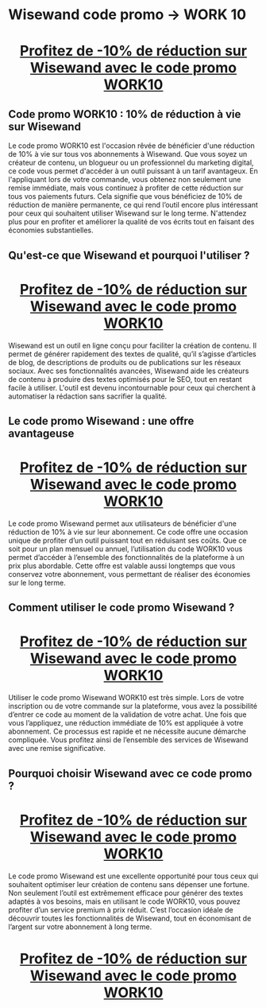 # Wisewand code promo → WORK 10

<center><h1><a href="https://cutt.ly/3rtmnLTz">Profitez de -10% de réduction sur Wisewand avec le code promo WORK10</a></h1></center>

<h2>Code promo WORK10 : 10% de réduction à vie sur Wisewand</h2>

Le code promo WORK10 est l'occasion rêvée de bénéficier d'une réduction de 10% à vie sur tous vos abonnements à Wisewand. Que vous soyez un créateur de contenu, un blogueur ou un professionnel du marketing digital, ce code vous permet d'accéder à un outil puissant à un tarif avantageux. En l'appliquant lors de votre commande, vous obtenez non seulement une remise immédiate, mais vous continuez à profiter de cette réduction sur tous vos paiements futurs. Cela signifie que vous bénéficiez de 10% de réduction de manière permanente, ce qui rend l’outil encore plus intéressant pour ceux qui souhaitent utiliser Wisewand sur le long terme. N'attendez plus pour en profiter et améliorer la qualité de vos écrits tout en faisant des économies substantielles.

<h2>Qu'est-ce que Wisewand et pourquoi l'utiliser ?</h2>

<center><h1><a href="https://cutt.ly/3rtmnLTz">Profitez de -10% de réduction sur Wisewand avec le code promo WORK10</a></h1></center>

Wisewand est un outil en ligne conçu pour faciliter la création de contenu. Il permet de générer rapidement des textes de qualité, qu’il s’agisse d’articles de blog, de descriptions de produits ou de publications sur les réseaux sociaux. Avec ses fonctionnalités avancées, Wisewand aide les créateurs de contenu à produire des textes optimisés pour le SEO, tout en restant facile à utiliser. L'outil est devenu incontournable pour ceux qui cherchent à automatiser la rédaction sans sacrifier la qualité.

<h2>Le code promo Wisewand : une offre avantageuse</h2>

<center><h1><a href="https://cutt.ly/3rtmnLTz">Profitez de -10% de réduction sur Wisewand avec le code promo WORK10</a></h1></center>

Le code promo Wisewand permet aux utilisateurs de bénéficier d'une réduction de 10% à vie sur leur abonnement. Ce code offre une occasion unique de profiter d’un outil puissant tout en réduisant ses coûts. Que ce soit pour un plan mensuel ou annuel, l’utilisation du code WORK10 vous permet d’accéder à l’ensemble des fonctionnalités de la plateforme à un prix plus abordable. Cette offre est valable aussi longtemps que vous conservez votre abonnement, vous permettant de réaliser des économies sur le long terme.

<h2>Comment utiliser le code promo Wisewand ?</h2>

<center><h1><a href="https://cutt.ly/3rtmnLTz">Profitez de -10% de réduction sur Wisewand avec le code promo WORK10</a></h1></center>

Utiliser le code promo Wisewand WORK10 est très simple. Lors de votre inscription ou de votre commande sur la plateforme, vous avez la possibilité d’entrer ce code au moment de la validation de votre achat. Une fois que vous l’appliquez, une réduction immédiate de 10% est appliquée à votre abonnement. Ce processus est rapide et ne nécessite aucune démarche compliquée. Vous profitez ainsi de l’ensemble des services de Wisewand avec une remise significative.

<h2>Pourquoi choisir Wisewand avec ce code promo ?</h2>

<center><h1><a href="https://cutt.ly/3rtmnLTz">Profitez de -10% de réduction sur Wisewand avec le code promo WORK10</a></h1></center>

Le code promo Wisewand est une excellente opportunité pour tous ceux qui souhaitent optimiser leur création de contenu sans dépenser une fortune. Non seulement l’outil est extrêmement efficace pour générer des textes adaptés à vos besoins, mais en utilisant le code WORK10, vous pouvez profiter d’un service premium à prix réduit. C’est l’occasion idéale de découvrir toutes les fonctionnalités de Wisewand, tout en économisant de l’argent sur votre abonnement à long terme.

<center><h1><a href="https://wisewand.ai?fpr=mathieu45&fp_sid=promo3">Profitez de -10% de réduction sur Wisewand avec le code promo WORK10</a></h1></center>
